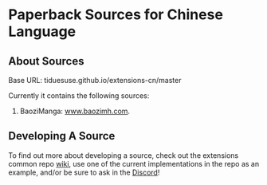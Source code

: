 # Paperback Sources for Chinese Language
## About Sources
Base URL:
tiduesuse.github.io/extensions-cn/master

Currently it contains the following sources:
1. BaoziManga: www.baozimh.com.

##  Developing A Source
To find out more about developing a source, check out the extensions common repo [wiki](https://github.com/Paperback-iOS/extensions-common/wiki/Intro-to-Paperback-Sources), use one of the current implementations in the repo as an example, and/or be sure to ask in the [Discord](https://discord.gg/Ny83JV3)!

